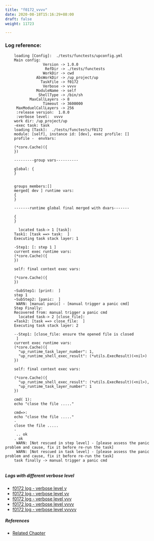 ```yaml
---
title: "f0172_vvvv"
date: 2020-08-18T15:16:29+88:00
draft: false
weight: 11723

---
```


### Log reference: <no value>

```
    loading [Config]:  ./tests/functests/upconfig.yml
    Main config:
                 Version -> 1.0.0
                  RefDir -> ./tests/functests
                 WorkDir -> cwd
              AbsWorkDir -> /up_project/up
                TaskFile -> f0172
                 Verbose -> vvvv
              ModuleName -> self
               ShellType -> /bin/sh
           MaxCallLayers -> 8
                 Timeout -> 3600000
     MaxModuelCallLayers -> 256
     :release version:  1.0.0
     :verbose level:  vvvv
    work dir: /up_project/up
    -exec task: task
    loading [Task]:  ./tests/functests/f0172
    module: [self], instance id: [dev], exec profile: []
    profile -  envVars:
    
    (*core.Cache)({
    })
    
    ---------group vars----------
    
    global: {
    }
    
    
    groups members:[]
    merged[ dev ] runtime vars:
    {
    }
    
    -------runtime global final merged with dvars-------
    
    {
    }
    
      located task-> 1 [task]: 
    Task1: [task ==> task:  ]
    Executing task stack layer: 1
    
    -Step1: [: step 1 ]
    current exec runtime vars:
    (*core.Cache)({
    })
    
    self: final context exec vars:
    
    (*core.Cache)({
    })
    
    ~SubStep1: [print:  ]
    step 1
    ~SubStep2: [panic:  ]
     WARN: [manual panic] - [manual trigger a panic cmd]
    Step Finally:
    Recovered from: manual trigger a panic cmd
      located task-> 2 [close_file]: 
    =Task2: [task ==> close_file:  ]
    Executing task stack layer: 2
    
    --Step1: [close_file: ensure the opened file is closed
     ]
    current exec runtime vars:
    (*core.Cache)({
      "up_runtime_task_layer_number": 1,
      "up_runtime_shell_exec_result": (*utils.ExecResult)(<nil>)
    })
    
    self: final context exec vars:
    
    (*core.Cache)({
      "up_runtime_shell_exec_result": (*utils.ExecResult)(<nil>),
      "up_runtime_task_layer_number": 1
    })
    
    cmd( 1):
    echo "close the file ....."
    
    cmd=>:
    echo "close the file ....."
    -
    close the file .....
    -
     .. ok
    . ok
     WARN: [Not rescued in step level] - [please assess the panic problem and cause, fix it before re-run the task]
     WARN: [Not rescued in task level] - [please assess the panic problem and cause, fix it before re-run the task]
    task finally -> manual trigger a panic cmd
    
```

##### Logs with different verbose level
* [f0172 log - verbose level v](../../logs/f0172_v)
* [f0172 log - verbose level vv](../../logs/f0172_vv)
* [f0172 log - verbose level vvv](../../logs/f0172_vvv)
* [f0172 log - verbose level vvvv](../../logs/f0172_vvvv)
* [f0172 log - verbose level vvvvv](../../logs/f0172_vvvvv)

##### References
* [Related Chapter](../../flow-controll/f0172)
